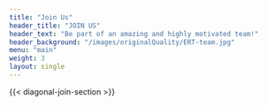 ```yaml
---
title: "Join Us"
header_title: "JOIN US"
header_text: "Be part of an amazing and highly motivated team!"
header_background: "/images/originalQuality/ERT-team.jpg"
menu: "main"
weight: 3
layout: single
---
```


{{< diagonal-join-section >}}
